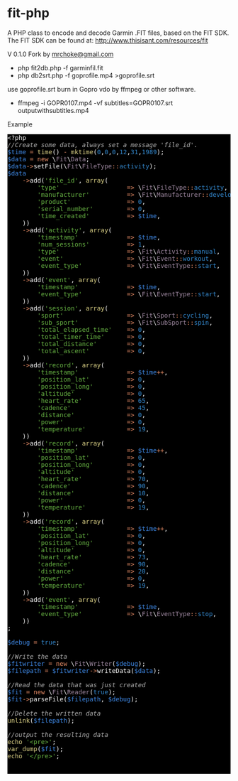 fit-php
=======

A PHP class to encode and decode Garmin .FIT files, based on the FIT SDK.
The FIT SDK can be found at: http://www.thisisant.com/resources/fit

V 0.1.0 Fork by mrchoke@gmail.com
 - php fit2db.php -f garminfil.fit
 - php db2srt.php -f goprofile.mp4 >goprofile.srt
 
 use goprofile.srt burn in Gopro vdo by ffmpeg or other software.
 
 - ffmpeg -i GOPR0107.mp4   -vf subtitles=GOPR0107.srt   outputwithsubtitles.mp4

Example

<pre style="background:#000;color:#f8f8f8">&lt;?php
<span style="color:#aeaeae;font-style:italic">//Create some data, always set a message 'file_id'.</span>
<span style="color:#3e87e3">$time</span> <span style="color:#e28964">=</span> <span style="color:#dad085">time</span>() <span style="color:#e28964">-</span> <span style="color:#dad085">mktime</span>(<span style="color:#3387cc">0</span>,<span style="color:#3387cc">0</span>,<span style="color:#3387cc">0</span>,<span style="color:#3387cc">12</span>,<span style="color:#3387cc">31</span>,<span style="color:#3387cc">1989</span>);
<span style="color:#3e87e3">$data</span> <span style="color:#e28964">=</span> <span style="color:#e28964">new</span> \<span style="color:#9b859d">Fit</span>\<span style="color:#9b859d">Data</span>;
<span style="color:#3e87e3">$data</span><span style="color:#e28964">-></span>setFile(\<span style="color:#9b859d">Fit</span>\<span style="color:#9b859d">FileType</span><span style="color:#e28964">::</span><span style="color:#3387cc">activity</span>);
<span style="color:#3e87e3">$data</span>
    <span style="color:#e28964">-></span>add(<span style="color:#65b042">'file_id'</span>, <span style="color:#dad085">array</span>(
        <span style="color:#65b042">'type'</span>                  <span style="color:#e28964">=></span> \<span style="color:#9b859d">Fit</span>\<span style="color:#9b859d">FileType</span><span style="color:#e28964">::</span><span style="color:#3387cc">activity</span>,
        <span style="color:#65b042">'manufacturer'</span>          <span style="color:#e28964">=></span> \<span style="color:#9b859d">Fit</span>\<span style="color:#9b859d">Manufacturer</span><span style="color:#e28964">::</span><span style="color:#3387cc">development</span>,
        <span style="color:#65b042">'product'</span>               <span style="color:#e28964">=></span> <span style="color:#3387cc">0</span>,
        <span style="color:#65b042">'serial_number'</span>         <span style="color:#e28964">=></span> <span style="color:#3387cc">0</span>,
        <span style="color:#65b042">'time_created'</span>          <span style="color:#e28964">=></span> <span style="color:#3e87e3">$time</span>,
    ))
    <span style="color:#e28964">-></span>add(<span style="color:#65b042">'activity'</span>, <span style="color:#dad085">array</span>(
        <span style="color:#65b042">'timestamp'</span>             <span style="color:#e28964">=></span> <span style="color:#3e87e3">$time</span>,
        <span style="color:#65b042">'num_sessions'</span>          <span style="color:#e28964">=></span> <span style="color:#3387cc">1</span>,
        <span style="color:#65b042">'type'</span>                  <span style="color:#e28964">=></span> \<span style="color:#9b859d">Fit</span>\<span style="color:#9b859d">Activity</span><span style="color:#e28964">::</span><span style="color:#3387cc">manual</span>,
        <span style="color:#65b042">'event'</span>                 <span style="color:#e28964">=></span> \<span style="color:#9b859d">Fit</span>\<span style="color:#9b859d">Event</span><span style="color:#e28964">::</span><span style="color:#3387cc">workout</span>,
        <span style="color:#65b042">'event_type'</span>            <span style="color:#e28964">=></span> \<span style="color:#9b859d">Fit</span>\<span style="color:#9b859d">EventType</span><span style="color:#e28964">::</span><span style="color:#3387cc">start</span>,
    ))
    <span style="color:#e28964">-></span>add(<span style="color:#65b042">'event'</span>, <span style="color:#dad085">array</span>(
        <span style="color:#65b042">'timestamp'</span>             <span style="color:#e28964">=></span> <span style="color:#3e87e3">$time</span>,
        <span style="color:#65b042">'event_type'</span>            <span style="color:#e28964">=></span> \<span style="color:#9b859d">Fit</span>\<span style="color:#9b859d">EventType</span><span style="color:#e28964">::</span><span style="color:#3387cc">start</span>,
    ))
    <span style="color:#e28964">-></span>add(<span style="color:#65b042">'session'</span>, <span style="color:#dad085">array</span>(
        <span style="color:#65b042">'sport'</span>                 <span style="color:#e28964">=></span> \<span style="color:#9b859d">Fit</span>\<span style="color:#9b859d">Sport</span><span style="color:#e28964">::</span><span style="color:#3387cc">cycling</span>,
        <span style="color:#65b042">'sub_sport'</span>             <span style="color:#e28964">=></span> \<span style="color:#9b859d">Fit</span>\<span style="color:#9b859d">SubSport</span><span style="color:#e28964">::</span><span style="color:#3387cc">spin</span>,
        <span style="color:#65b042">'total_elapsed_time'</span>    <span style="color:#e28964">=></span> <span style="color:#3387cc">0</span>,
        <span style="color:#65b042">'total_timer_time'</span>      <span style="color:#e28964">=></span> <span style="color:#3387cc">0</span>,
        <span style="color:#65b042">'total_distance'</span>        <span style="color:#e28964">=></span> <span style="color:#3387cc">0</span>,
        <span style="color:#65b042">'total_ascent'</span>          <span style="color:#e28964">=></span> <span style="color:#3387cc">0</span>,
    ))
    <span style="color:#e28964">-></span>add(<span style="color:#65b042">'record'</span>, <span style="color:#dad085">array</span>(
        <span style="color:#65b042">'timestamp'</span>             <span style="color:#e28964">=></span> <span style="color:#3e87e3">$time</span><span style="color:#e28964">++</span>, 
        <span style="color:#65b042">'position_lat'</span>          <span style="color:#e28964">=></span> <span style="color:#3387cc">0</span>, 
        <span style="color:#65b042">'position_long'</span>         <span style="color:#e28964">=></span> <span style="color:#3387cc">0</span>, 
        <span style="color:#65b042">'altitude'</span>              <span style="color:#e28964">=></span> <span style="color:#3387cc">0</span>, 
        <span style="color:#65b042">'heart_rate'</span>            <span style="color:#e28964">=></span> <span style="color:#3387cc">65</span>, 
        <span style="color:#65b042">'cadence'</span>               <span style="color:#e28964">=></span> <span style="color:#3387cc">45</span>, 
        <span style="color:#65b042">'distance'</span>              <span style="color:#e28964">=></span> <span style="color:#3387cc">0</span>, 
        <span style="color:#65b042">'power'</span>                 <span style="color:#e28964">=></span> <span style="color:#3387cc">0</span>, 
        <span style="color:#65b042">'temperature'</span>           <span style="color:#e28964">=></span> <span style="color:#3387cc">19</span>, 
    ))
    <span style="color:#e28964">-></span>add(<span style="color:#65b042">'record'</span>, <span style="color:#dad085">array</span>(
        <span style="color:#65b042">'timestamp'</span>             <span style="color:#e28964">=></span> <span style="color:#3e87e3">$time</span><span style="color:#e28964">++</span>, 
        <span style="color:#65b042">'position_lat'</span>          <span style="color:#e28964">=></span> <span style="color:#3387cc">0</span>, 
        <span style="color:#65b042">'position_long'</span>         <span style="color:#e28964">=></span> <span style="color:#3387cc">0</span>, 
        <span style="color:#65b042">'altitude'</span>              <span style="color:#e28964">=></span> <span style="color:#3387cc">0</span>, 
        <span style="color:#65b042">'heart_rate'</span>            <span style="color:#e28964">=></span> <span style="color:#3387cc">70</span>, 
        <span style="color:#65b042">'cadence'</span>               <span style="color:#e28964">=></span> <span style="color:#3387cc">90</span>, 
        <span style="color:#65b042">'distance'</span>              <span style="color:#e28964">=></span> <span style="color:#3387cc">10</span>, 
        <span style="color:#65b042">'power'</span>                 <span style="color:#e28964">=></span> <span style="color:#3387cc">0</span>, 
        <span style="color:#65b042">'temperature'</span>           <span style="color:#e28964">=></span> <span style="color:#3387cc">19</span>, 
    ))
    <span style="color:#e28964">-></span>add(<span style="color:#65b042">'record'</span>, <span style="color:#dad085">array</span>(
        <span style="color:#65b042">'timestamp'</span>             <span style="color:#e28964">=></span> <span style="color:#3e87e3">$time</span><span style="color:#e28964">++</span>, 
        <span style="color:#65b042">'position_lat'</span>          <span style="color:#e28964">=></span> <span style="color:#3387cc">0</span>, 
        <span style="color:#65b042">'position_long'</span>         <span style="color:#e28964">=></span> <span style="color:#3387cc">0</span>, 
        <span style="color:#65b042">'altitude'</span>              <span style="color:#e28964">=></span> <span style="color:#3387cc">0</span>, 
        <span style="color:#65b042">'heart_rate'</span>            <span style="color:#e28964">=></span> <span style="color:#3387cc">73</span>, 
        <span style="color:#65b042">'cadence'</span>               <span style="color:#e28964">=></span> <span style="color:#3387cc">90</span>, 
        <span style="color:#65b042">'distance'</span>              <span style="color:#e28964">=></span> <span style="color:#3387cc">20</span>, 
        <span style="color:#65b042">'power'</span>                 <span style="color:#e28964">=></span> <span style="color:#3387cc">0</span>, 
        <span style="color:#65b042">'temperature'</span>           <span style="color:#e28964">=></span> <span style="color:#3387cc">19</span>, 
    ))
    <span style="color:#e28964">-></span>add(<span style="color:#65b042">'event'</span>, <span style="color:#dad085">array</span>(
        <span style="color:#65b042">'timestamp'</span>             <span style="color:#e28964">=></span> <span style="color:#3e87e3">$time</span>,
        <span style="color:#65b042">'event_type'</span>            <span style="color:#e28964">=></span> \<span style="color:#9b859d">Fit</span>\<span style="color:#9b859d">EventType</span><span style="color:#e28964">::</span><span style="color:#3387cc">stop</span>,
    ))
;

<span style="color:#3e87e3">$debug</span> <span style="color:#e28964">=</span> <span style="color:#3387cc">true</span>;

<span style="color:#aeaeae;font-style:italic">//Write the data</span>
<span style="color:#3e87e3">$fitwriter</span> <span style="color:#e28964">=</span> <span style="color:#e28964">new</span> \<span style="color:#9b859d">Fit</span>\<span style="color:#9b859d">Writer</span>(<span style="color:#3e87e3">$debug</span>);
<span style="color:#3e87e3">$filepath</span> <span style="color:#e28964">=</span> <span style="color:#3e87e3">$fitwriter</span><span style="color:#e28964">-></span>writeData(<span style="color:#3e87e3">$data</span>);

<span style="color:#aeaeae;font-style:italic">//Read the data that was just created</span>
<span style="color:#3e87e3">$fit</span> <span style="color:#e28964">=</span> <span style="color:#e28964">new</span> \<span style="color:#9b859d">Fit</span>\<span style="color:#9b859d">Reader</span>(<span style="color:#3387cc">true</span>);
<span style="color:#3e87e3">$fit</span><span style="color:#e28964">-></span>parseFile(<span style="color:#3e87e3">$filepath</span>, <span style="color:#3e87e3">$debug</span>);

<span style="color:#aeaeae;font-style:italic">//Delete the written data</span>
<span style="color:#dad085">unlink</span>(<span style="color:#3e87e3">$filepath</span>);

<span style="color:#aeaeae;font-style:italic">//output the resulting data</span>
<span style="color:#dad085">echo</span> <span style="color:#65b042">'&lt;pre>'</span>;
<span style="color:#dad085">var_dump</span>(<span style="color:#3e87e3">$fit</span>);
<span style="color:#dad085">echo</span> <span style="color:#65b042">'&lt;/pre>'</span>;


</pre>


